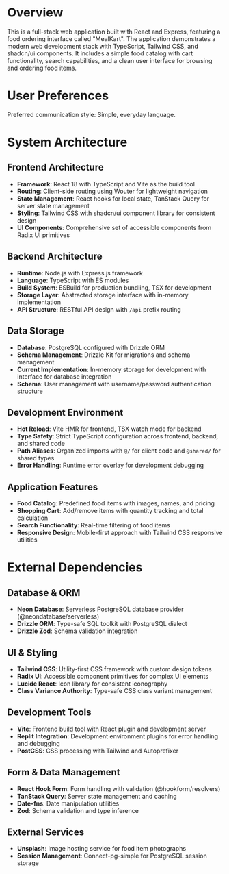 # Overview

This is a full-stack web application built with React and Express, featuring a food ordering interface called "MealKart". The application demonstrates a modern web development stack with TypeScript, Tailwind CSS, and shadcn/ui components. It includes a simple food catalog with cart functionality, search capabilities, and a clean user interface for browsing and ordering food items.

# User Preferences

Preferred communication style: Simple, everyday language.

# System Architecture

## Frontend Architecture
- **Framework**: React 18 with TypeScript and Vite as the build tool
- **Routing**: Client-side routing using Wouter for lightweight navigation
- **State Management**: React hooks for local state, TanStack Query for server state management
- **Styling**: Tailwind CSS with shadcn/ui component library for consistent design
- **UI Components**: Comprehensive set of accessible components from Radix UI primitives

## Backend Architecture
- **Runtime**: Node.js with Express.js framework
- **Language**: TypeScript with ES modules
- **Build System**: ESBuild for production bundling, TSX for development
- **Storage Layer**: Abstracted storage interface with in-memory implementation
- **API Structure**: RESTful API design with `/api` prefix routing

## Data Storage
- **Database**: PostgreSQL configured with Drizzle ORM
- **Schema Management**: Drizzle Kit for migrations and schema management
- **Current Implementation**: In-memory storage for development with interface for database integration
- **Schema**: User management with username/password authentication structure

## Development Environment
- **Hot Reload**: Vite HMR for frontend, TSX watch mode for backend
- **Type Safety**: Strict TypeScript configuration across frontend, backend, and shared code
- **Path Aliases**: Organized imports with `@/` for client code and `@shared/` for shared types
- **Error Handling**: Runtime error overlay for development debugging

## Application Features
- **Food Catalog**: Predefined food items with images, names, and pricing
- **Shopping Cart**: Add/remove items with quantity tracking and total calculation
- **Search Functionality**: Real-time filtering of food items
- **Responsive Design**: Mobile-first approach with Tailwind CSS responsive utilities

# External Dependencies

## Database & ORM
- **Neon Database**: Serverless PostgreSQL database provider (@neondatabase/serverless)
- **Drizzle ORM**: Type-safe SQL toolkit with PostgreSQL dialect
- **Drizzle Zod**: Schema validation integration

## UI & Styling
- **Tailwind CSS**: Utility-first CSS framework with custom design tokens
- **Radix UI**: Accessible component primitives for complex UI elements
- **Lucide React**: Icon library for consistent iconography
- **Class Variance Authority**: Type-safe CSS class variant management

## Development Tools
- **Vite**: Frontend build tool with React plugin and development server
- **Replit Integration**: Development environment plugins for error handling and debugging
- **PostCSS**: CSS processing with Tailwind and Autoprefixer

## Form & Data Management
- **React Hook Form**: Form handling with validation (@hookform/resolvers)
- **TanStack Query**: Server state management and caching
- **Date-fns**: Date manipulation utilities
- **Zod**: Schema validation and type inference

## External Services
- **Unsplash**: Image hosting service for food item photographs
- **Session Management**: Connect-pg-simple for PostgreSQL session storage